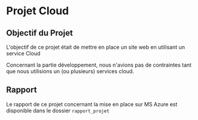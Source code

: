 # Projet Cloud

## Objectif du Projet

L'objectif de ce projet était de mettre en place un site web en utilisant un service Cloud

Concernant la partie développement, nous n'avions pas de contraintes tant que nous utilisions un (ou plusieurs) services cloud.

## Rapport

Le rapport de ce projet concernant la mise en place sur MS Azure est disponible dans le dossier ```rapport_projet```